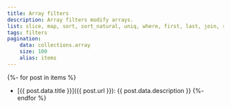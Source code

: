 ```yaml
---
title: Array filters
description: Array filters modify arrays.
list: slice, map, sort, sort_natural, uniq, where, first, last, join, reverse, concat, compact, size
tags: filters
pagination:
    data: collections.array
    size: 100
    alias: items
---
```

{%- for post in items %}
- [{{ post.data.title }}]({{ post.url }}): {{ post.data.description }}
{%- endfor %}